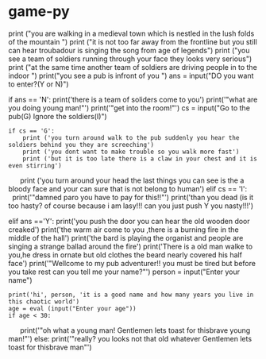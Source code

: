 # game-py
print ("you are walking in a medieval town which is nestled in the lush folds of the mountain ")
print ("it is not too far away from the frontline but you still can hear troubadour is singing the song from age of legends")
print ("you see a team of soldiers running through your face they looks very serious")
print ("at the same time another team of soldiers are driving people in to the indoor ")
print("you see a pub is infront of you ")
ans = input("DO you want to enter?(Y or N)")

if ans == 'N':
    print('there is a team of soliders come to you')
    print('"what are you doing young man!"')
    print('"get into the room!"')
    cs = input("Go to the pub(G) Ignore the soldiers(I)")

    if cs == 'G':
        print ('you turn around walk to the pub suddenly you hear the soldiers behind you they are screeching')
        print ('you dont want to make trouble so you walk more fast')
        print ('but it is too late there is a claw in your chest and it is even stirring')
        print ('you turn around your head the last things you can see is the a bloody face and your can sure that is not belong to human')
    elif cs == 'I':
        print('"damned paro you have to pay for this!!"')
        print('than you dead (is it too hasty? of course because i am lasy!!! can you just push Y you nasty!!!')


elif ans =='Y':
    print('you push the door you can hear the old wooden door creaked')
    print('the warm air come to you ,there is a burning fire in the middle of the hall')
    print('the bard is playing the organist and people are singing a strange ballad around the fire')
    print('There is a old man walke to you,he dress in ornate but old clothes the beard nearly covered his half face')
    print('"Wellcome to my pub adventurer!! you must be tired but before you take rest can you tell me your name?"')
    person = input("Enter your name")

    print('hi', person, 'it is a good name and how many years you live in this chaotic world')
    age = eval (input("Enter your age"))
    if age < 30:
        print('"oh what a young man! Gentlemen lets toast for thisbrave young man!"')
    else:
        print('"really? you looks not that old whatever Gentlemen lets toast for thisbrave man"')
